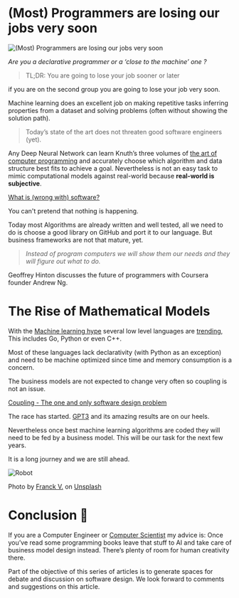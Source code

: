 # (Most) Programmers are losing our jobs very soon

![(Most) Programmers are losing our jobs very soon]((Most)%20Programmers%20are%20losing%20our%20jobs%20very%20soon.jpeg)

*Are you a declarative programmer or a ‘close to the machine’ one ?*

> TL;DR: You are going to lose your job sooner or later

if you are on the second group you are going to lose your job very soon.

Machine learning does an excellent job on making repetitive tasks inferring properties from a dataset and solving problems (often without showing the solution path).

> Today’s state of the art does not threaten good software engineers (yet).

Any Deep Neural Network can learn Knuth’s three volumes of [the art of computer programming](https://en.wikipedia.org/wiki/The_Art_of_Computer_Programming) and accurately choose which algorithm and data structure best fits to achieve a goal. Nevertheless is not an easy task to mimic computational models against real-world because **real-world is subjective**.

[What is (wrong with) software?](https://github.com/mcsee/Software-Design-Articles/tree/main/Articles/Theory/What%20is%20(wrong%20with)%20software/readme.md)

You can't pretend that nothing is happening.

Today most Algorithms are already written and well tested, all we need to do is choose a good library on GitHub and port it to our language. But business frameworks are not that mature, yet.

> _Instead of program computers we will show them our needs and they will figure out what to do._

Geoffrey Hinton discusses the future of programmers with Coursera founder Andrew Ng.

# The Rise of Mathematical Models

With the [Machine learning hype](/@manjotpahwa/is-machine-learning-still-a-hype-261a7280f9b7) several low level languages are [trending](https://towardsdatascience.com/top-10-in-demand-programming-languages-to-learn-in-2020-4462eb7d8d3e), This includes Go, Python or even C++.

Most of these languages lack declarativity (with Python as an exception) and need to be machine optimized since time and memory consumption is a concern.

The business models are not expected to change very often so coupling is not an issue.

[Coupling - The one and only software design problem](https://github.com/mcsee/Software-Design-Articles/tree/main/Articles/Theory/Coupling%20-%20The%20one%20and%20only%20software%20design%20problem/readme.md)

The race has started.  [GPT3](https://en.wikipedia.org/wiki/GPT-3) and its amazing results are on our heels.

Nevertheless once best machine learning algorithms are coded they will need to be fed by a business model. This will be our task for the next few years.

It is a long journey and we are still ahead.

![Robot](https://cdn.hashnode.com/res/hashnode/image/upload/v1598992069873/oIIn35aMl.jpeg)

Photo by [Franck V.](https://unsplash.com/@franckinjapan) on [Unsplash](https://unsplash.com/s/photos/robot)

# Conclusion 🏁

If you are a Computer Engineer or [Computer Scientist](https://medium.freecodecamp.org/why-do-so-few-people-major-in-computer-science-6c2c08272405) my advice is: Once you’ve read some programming books leave that stuff to AI and take care of business model design instead. There’s plenty of room for human creativity there.

Part of the objective of this series of articles is to generate spaces for debate and discussion on software design.
We look forward to comments and suggestions on this article.